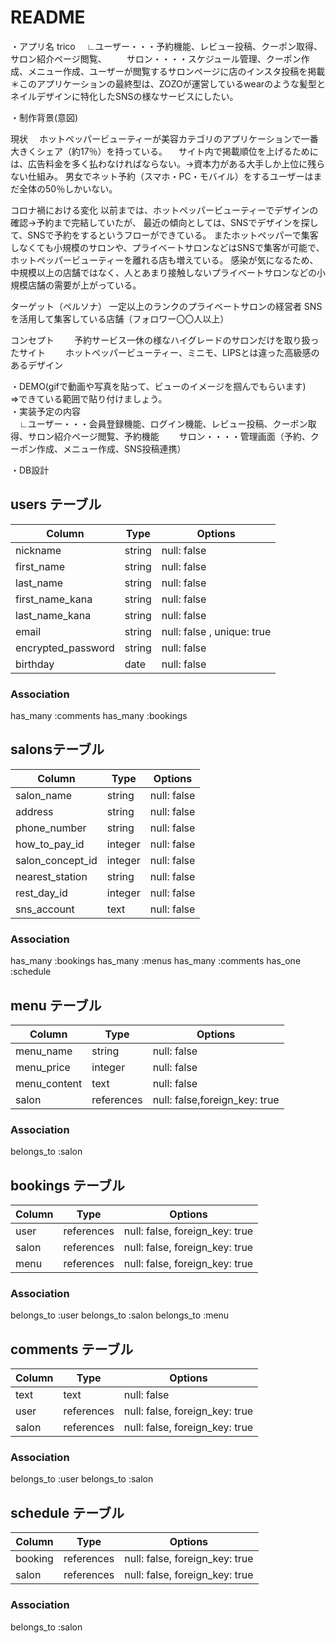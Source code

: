 # README
・アプリ名	trico
　∟ユーザー・・・予約機能、レビュー投稿、クーポン取得、サロン紹介ページ閲覧、
　　サロン・・・・スケジュール管理、クーポン作成、メニュー作成、ユーザーが閲覧するサロンページに店のインスタ投稿を掲載　
　
＊このアプリケーションの最終型は、ZOZOが運営しているwearのような髪型とネイルデザインに特化したSNSの様なサービスにしたい。

・制作背景(意図)

現状
　ホットペッパービューティーが美容カテゴリのアプリケーションで一番大きくシェア（約17％）を持っている。
　サイト内で掲載順位を上げるためには、広告料金を多く払わなければならない。→資本力がある大手しか上位に残らない仕組み。
  男女でネット予約（スマホ・PC・モバイル）をするユーザーはまだ全体の50％しかいない。

コロナ禍における変化
  以前までは、ホットペッパービューティーでデザインの確認→予約まで完結していたが、
  最近の傾向としては、SNSでデザインを探して、SNSで予約をするというフローができている。
  またホットペッパーで集客しなくても小規模のサロンや、プライベートサロンなどはSNSで集客が可能で、ホットペッパービューティーを離れる店も増えている。
  感染が気になるため、中規模以上の店舗ではなく、人とあまり接触しないプライベートサロンなどの小規模店舗の需要が上がっている。

ターゲット（ペルソナ）
  一定以上のランクのプライベートサロンの経営者
  SNSを活用して集客している店舗（フォロワー〇〇人以上）

コンセプト
　　予約サービス一休の様なハイグレードのサロンだけを取り扱ったサイト
　　ホットペッパービューティー、ミニモ、LIPSとは違った高級感のあるデザイン
　　

・DEMO(gifで動画や写真を貼って、ビューのイメージを掴んでもらいます)						
⇒できている範囲で貼り付けましょう。						
・実装予定の内容						
　∟ユーザー・・・会員登録機能、ログイン機能、レビュー投稿、クーポン取得、サロン紹介ページ閲覧、予約機能
　　サロン・・・・管理画面（予約、クーポン作成、メニュー作成、SNS投稿連携）

・DB設計						
## users テーブル

| Column             | Type       | Options     |
| ------------------ | -----------| ----------- |
| nickname           | string     | null: false |
| first_name         | string     | null: false |
| last_name          | string     | null: false |
| first_name_kana    | string     | null: false |
| last_name_kana     | string     | null: false |
| email              | string     | null: false , unique: true|
| encrypted_password | string     | null: false |
| birthday           | date       | null: false |


### Association
has_many :comments
has_many :bookings


##  salonsテーブル

| Column           | Type          | Options     |
| ---------------- | ------------- | ----------- |
| salon_name       | string        | null: false |
| address          | string        | null: false |
| phone_number     | string        | null: false |
| how_to_pay_id    | integer       | null: false |
| salon_concept_id | integer       | null: false |
| nearest_station  | string        | null: false |
| rest_day_id      | integer       | null: false |
| sns_account      | text          | null: false |


### Association
has_many :bookings
has_many :menus
has_many :comments
has_one :schedule



## menu テーブル

| Column                        | Type       | Options      |
| ----------------------------- | ---------- | ------------ |
| menu_name                     | string     | null: false  |
| menu_price                    | integer    | null: false  |
| menu_content                  | text       | null: false  |
| salon                         | references | null: false,foreign_key: true  |

### Association
belongs_to :salon




## bookings テーブル

| Column                        | Type        |Options                       |
| ----------------------------- | ----------  | ---------------------------- |
| user                          | references  |null: false, foreign_key: true|
| salon                         | references  |null: false, foreign_key: true|
| menu                          | references  |null: false, foreign_key: true|


### Association
belongs_to :user
belongs_to :salon
belongs_to :menu

## comments テーブル

| Column                        | Type        |Options                       |
| ----------------------------- | ----------  | ---------------------------- |
| text                          | text        |null: false                   |
| user                          | references  |null: false, foreign_key: true|
| salon                         | references  |null: false, foreign_key: true|


### Association
belongs_to :user
belongs_to :salon

## schedule テーブル

| Column                        | Type        |Options                       |
| ----------------------------- | ----------  | ---------------------------- |
| booking                       | references  |null: false, foreign_key: true|
| salon                         | references  |null: false, foreign_key: true|


### Association
belongs_to :salon
